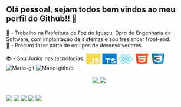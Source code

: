 ## Olá pessoal, sejam todos bem vindos ao meu perfil do Github!! 👋

 💼 - Trabalho na Prefeitura de Foz do Iguaçu, Dpto de Engenharia de Software, com implantação de sistemas e sou freelancer front-end.</br>
 👥 - Procuro fazer parte de equipes de desenvolvedores.
 <div style="display: inline_block">
  📚 - Sou Junior nas tecnologias: 
   <img align="center" alt="Mario-Js" height="30" width="40" src="https://raw.githubusercontent.com/devicons/devicon/master/icons/javascript/javascript-plain.svg">
   <img align="center" alt="Mario-Ts" height="30" width="40" src="https://raw.githubusercontent.com/devicons/devicon/master/icons/typescript/typescript-plain.svg">
   <img align="center" alt="Mario-React" height="30" width="40" src="https://raw.githubusercontent.com/devicons/devicon/master/icons/react/react-original.svg">
   <img align="center" alt="Mario-HTML" height="30" width="40" src="https://raw.githubusercontent.com/devicons/devicon/master/icons/html5/html5-original.svg">
   <img align="center" alt="Mario-CSS" height="30" width="40" src="https://raw.githubusercontent.com/devicons/devicon/master/icons/css3/css3-original.svg"> 
   <img align="center" alt="Mario-git" height="30" width="40" src="https://cdn.jsdelivr.net/gh/devicons/devicon/icons/git/git-original.svg" /> 
   <img align="center" alt="Mario-github" height="30" width="40" src="https://cdn.jsdelivr.net/gh/devicons/devicon/icons/github/github-original.svg" />
 </div>
 </br>
  <div align="center">
   <a href="www.linkedin.com/in/mario-lioli-pacheco">
   <img height="150em" src="https://github-readme-stats.vercel.app/api?username=Lioli100&show_icons=true&theme=dracula&include_all_commits=true&count_private=true"/>
   <img height="150em" src="https://github-readme-stats.vercel.app/api/top-langs/?username=Lioli100&layout=compact&langs_count=7&theme=dracula"/>
  </div>
 
  ##

  <div>
    <a href="https://www.youtube.com/channel/UC_JVt6BHioVBDe4OxeIa7_g" target="_blank"><img src="https://img.shields.io/badge/YouTube-FF0000?style=for-the-badge&logo=youtube&logoColor=white" target="_blank"></a>
   	<a href="https://www.twitch.tv/mariolioli" target="_blank"><img src="https://img.shields.io/badge/Twitch-9146FF?style=for-the-badge&logo=twitch&logoColor=white" target="_blank"></a>
 <a href="https://discord.gg/mario.mlp#0679" target="_blank"><img src="https://img.shields.io/badge/Discord-7289DA?style=for-the-badge&logo=discord&logoColor=white" target="_blank"></a> 
  <a href = "mailto:pacheco.lioli@gmail.com"><img src="https://img.shields.io/badge/-Gmail-%23333?style=for-the-badge&logo=gmail&logoColor=white" target="_blank" ></a>
  <a href="https://www.linkedin.com/in/mario-lioli-pacheco" target="_blank"><img src="https://img.shields.io/badge/-LinkedIn-%230077B5?style=for-the-badge&logo=linkedin&logoColor=white" target="_blank" ></a>
  </div>
  
  
  
  
  
